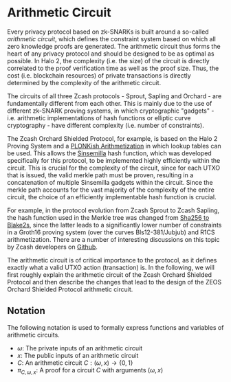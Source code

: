 # Arithmetic Circuit
Every privacy protocol based on zk-SNARKs is built around a so-called *arithmetic circuit*, which defines the constraint system based on which all zero knowledge proofs are generated. The arithmetic circuit thus forms the heart of any privacy protocol and should be designed to be as optimal as possible. In Halo 2, the complexity (i.e. the size) of the circuit is directly correlated to the proof verification time as well as the proof size. Thus, the cost (i.e. blockchain resources) of private transactions is directly determined by the complexity of the arithmetic circuit.

The circuits of all three Zcash protocols - Sprout, Sapling and Orchard - are fundamentally different from each other. This is mainly due to the use of different zk-SNARK proving systems, in which cryptographic "gadgets" - i.e. arithmetic implementations of hash functions or elliptic curve cryptography - have different complexity (i.e. number of constraints).

The Zcash Orchard Shielded Protocol, for example, is based on the Halo 2 Proving System and a [PLONKish Arithmetization](https://zcash.github.io/halo2/concepts/arithmetization.html) in which lookup tables can be used. This allows the [Sinsemilla](https://zcash.github.io/halo2/design/gadgets/sinsemilla.html) hash function, which was developed specifically for this protocol, to be implemented highly efficiently within the circuit. This is crucial for the complexity of the circuit, since for each UTXO that is issued, the valid merkle path must be proven, resulting in a concatenation of multiple Sinsemilla gadgets within the circuit. Since the merkle path accounts for the vast majority of the complexity of the entire circuit, the choice of an efficiently implementable hash function is crucial.

For example, in the protocol evolution from Zcash Sprout to Zcash Sapling, the hash function used in the Merkle tree was changed from [Sha256 to Blake2s](https://github.com/zcash/zcash/issues/2258), since the latter leads to a significantly lower number of constraints in a Groth16 proving system (over the curves Bls12-381/Jubjub) and R1CS arithmetization. There are a number of interesting discussions on this topic by Zcash developers on [Github](https://github.com/zcash/zcash/issues/2233).

The arithmetic circuit is of critical importance to the protocol, as it defines exactly what a valid UTXO action (transaction) is. In the following, we will first roughly explain the arithmetic circuit of the Zcash Orchard Shielded Protocol and then describe the changes that lead to the design of the ZEOS Orchard Shielded Protocol arithmetic circuit.

## Notation
The following notation is used to formally express functions and variables of arithmetic circuits.

- $\omega$: The private inputs of an arithmetic circuit
- $x$: The public inputs of an arithmetic circuit
- $C$: An arithmetic circuit $C : (\omega, x) \to \lbrace 0, 1 \rbrace$
- $\pi_{C, \omega, x}$: A proof for a circuit $C$ with arguments $(\omega, x)$